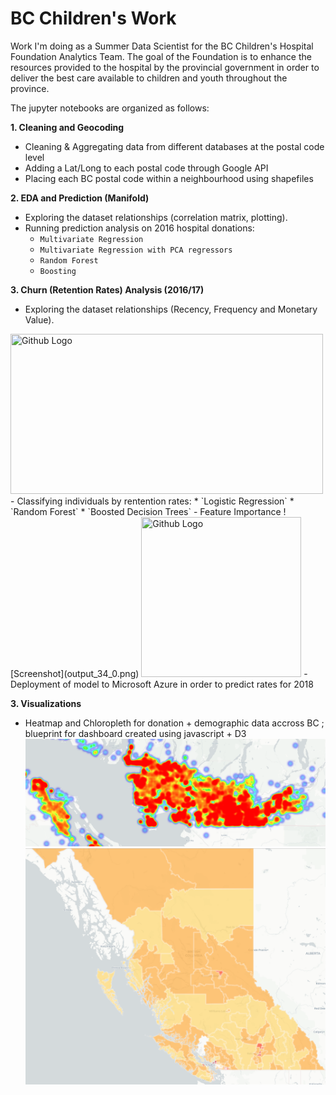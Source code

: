 # BC Children's Work

Work I'm doing as a Summer Data Scientist for the BC Children's Hospital Foundation Analytics Team. The goal of the Foundation is to enhance the resources provided to the hospital by the provincial government in order to deliver the best care available to children and youth throughout the province. 

The jupyter notebooks are organized as follows:

**1. Cleaning and Geocoding**
  - Cleaning & Aggregating data from different databases at the postal code level 
  - Adding a Lat/Long to each postal code through Google API 
  - Placing each BC postal code within a neighbourhood using shapefiles 
  
**2. EDA and Prediction (Manifold)** 
   - Exploring the dataset relationships (correlation matrix, plotting). 
   - Running prediction analysis on 2016 hospital donations: 
      * `Multivariate Regression` 
      * `Multivariate Regression with PCA regressors`
      * `Random Forest` 
      * `Boosting`

**3. Churn (Retention Rates) Analysis (2016/17)**
   - Exploring the dataset relationships (Recency, Frequency and Monetary Value). 
   <img src="https://github.com/elbagn/BC_Childrens_Work/blob/master/churn.png" width="500" height="256" title="Github Logo">
   - Classifying individuals by rentention rates: 
      * `Logistic Regression` 
      * `Random Forest`
      * `Boosted Decision Trees`
   - Feature Importance    
          ![Screenshot](output_34_0.png)
          <img src="https://github.com/elbagn/BC_Childrens_Work/blob/master/Rec_Donations_1.png" width="256" height="256" title="Github Logo">
   - Deployment of model to Microsoft Azure in order to predict rates for 2018

**3. Visualizations**
  - Heatmap and Chloropleth for donation + demographic data accross BC ; blueprint for dashboard created using javascript + D3
![Screenshot](Vancouver_heatmap.PNG)
![Screenshot](chloropleth_all_bc_1.PNG)
